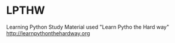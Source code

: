 # LPTHW
Learning Python
Study Material used "Learn Pytho the Hard way"
http://learnpythonthehardway.org
